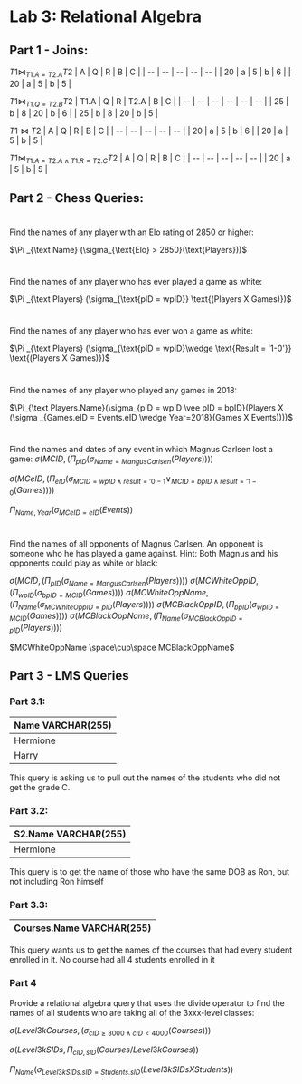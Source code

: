 # Lab 3: Relational Algebra

## Part 1 - Joins:
$T1 \bowtie _{T1.A = T2.A} T2$ 
| A | Q | R | B | C |
| -- | -- | -- | -- | -- |
| 20 | a | 5 | b | 6 |
| 20 | a | 5 | b | 5 |

$T1 \bowtie _{T1.Q = T2.B} T2$ 
| T1.A | Q | R | T2.A | B | C |
| -- | -- | -- | -- | -- | -- |
| 25 | b | 8 | 20 | b | 6 |
| 25 | b | 8 | 20 | b | 5 |

$T1 \bowtie T2$ 
| A | Q | R | B | C |
| -- | -- | -- | -- | -- |
| 20 | a | 5 | b | 6 |
| 20 | a | 5 | b | 5 |

$T1 \bowtie _{T1.A = T2.A \wedge T1.R = T2.C} T2$
| A | Q | R | B | C |
| -- | -- | -- | -- | -- |
| 20 | a | 5 | b | 5 |

## Part 2 - Chess Queries:
#
Find the names of any player with an Elo rating of 2850 or higher:

$\Pi _{\text Name} (\sigma_{\text{Elo} > 2850}(\text{Players}))$
#
Find the names of any player who has ever played a game as white:

$\Pi _{\text Players} (\sigma_{\text{pID = wpID}} \text{(Players X Games)})$
#
Find the names of any player who has ever won a game as white:

$\Pi _{\text Players} (\sigma_{\text{pID = wpID}\wedge \text{Result = '1-0'}} \text{(Players X Games)})$
#
Find the names of any player who played any games in 2018:

$\Pi_{\text Players.Name}(\sigma_{pID = wpID \vee pID = bpID}(Players X (\sigma _{Games.eID = Events.eID \wedge Year=2018}(Games X Events))))$
#

Find the names and dates of any event in which Magnus Carlsen lost a game:
$\sigma (MCID, (\Pi _{pID}(\sigma_{Name=Mangus Carlsen} (Players))))$

$\sigma (MCeID, (\Pi _{eID}(\sigma_{MCID = wpID \wedge result = '0-1} \vee_{MCID = bpID \wedge result = '1-0} (Games))))$

$\Pi_{Name, Year}(\sigma_{MCeID =eID} (Events))$

#
Find the names of all opponents of Magnus Carlsen. An opponent is someone who he has played a game against. Hint: Both Magnus and his opponents could play as white or black:

$\sigma (MCID, (\Pi _{pID}(\sigma_{Name=Mangus Carlsen} (Players))))$
$\sigma (MCWhiteOppID, (\Pi _{wpID}(\sigma_{bpID=MCID} (Games))))$
$\sigma (MCWhiteOppName, (\Pi _{Name}(\sigma_{MCWhiteOppID=pID} (Players))))$
$\sigma (MCBlackOppID, (\Pi _{bpID}(\sigma_{wpID=MCID} (Games))))$
$\sigma (MCBlackOppName, (\Pi _{Name}(\sigma_{MCBlackOppID=pID} (Players))))$ 

$MCWhiteOppName \space\cup\space MCBlackOppName$


## Part 3 - LMS Queries
### Part 3.1:
| Name VARCHAR(255) |
| ---- |
| Hermione |
| Harry |

This query is asking us to pull out the names of the students who did not get the grade C.

### Part 3.2:
| S2.Name VARCHAR(255) |
| ---- |
| Hermione |

This query is to get the name of those who have the same DOB as Ron, but not including Ron himself

### Part 3.3:
| Courses.Name VARCHAR(255) |
| ---- |

This query wants us to get the names of the courses that had every student enrolled in it. No course had all 4 students enrolled in it

### Part 4
Provide a relational algebra query that uses the divide operator to find the names of all students who are taking all of the 3xxx-level classes:

$\sigma (Level3kCourses, (\sigma _{cID \geq 3000 \wedge cID<4000}(Courses)))$

$\sigma (Level3kSIDs, \Pi _{cID, sID}(Courses / Level3kCourses))$

$\Pi_{Name} (\sigma_{Level3kSIDs.sID = Students.sID} (Level3kSIDs X Students) )$